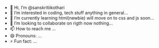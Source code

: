 - 👋 Hi, I’m @sanskritiikothari
- 👀 I’m interested in coding, tech stuff anything in general...
- 🌱 I’m currently learning html(newbie) will move on to css and js soon...
- 💞️ I’m looking to collaborate on rigth now nothing...
- 📫 How to reach me ...
- 😄 Pronouns: ...
- ⚡ Fun fact: ...

<!---
sanskritiikothari/sanskritiikothari is a ✨ special ✨ repository because its `README.md` (this file) appears on your GitHub profile.
You can click the Preview link to take a look at your changes.
--->
